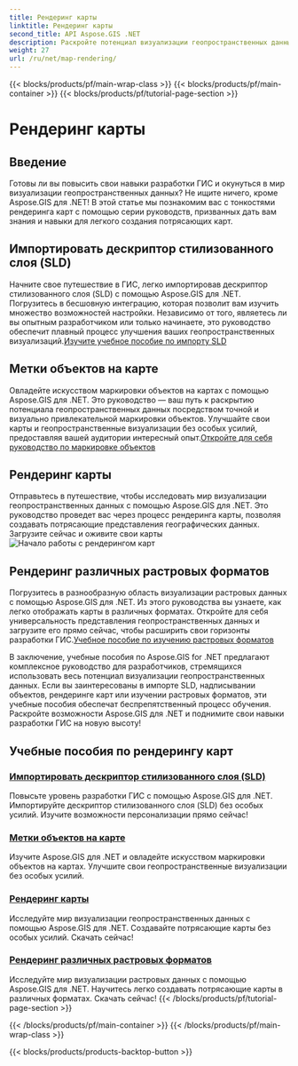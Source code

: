 ```yaml
---
title: Рендеринг карты
linktitle: Рендеринг карты
second_title: API Aspose.GIS .NET
description: Раскройте потенциал визуализации геопространственных данных с помощью Aspose.GIS для .NET. Легко импортируйте SLD, маркируйте объекты и создавайте потрясающие карты. Исследуйте сейчас!
weight: 27
url: /ru/net/map-rendering/
---
```


{{< blocks/products/pf/main-wrap-class >}}
{{< blocks/products/pf/main-container >}}
{{< blocks/products/pf/tutorial-page-section >}}

# Рендеринг карты

## Введение
Готовы ли вы повысить свои навыки разработки ГИС и окунуться в мир визуализации геопространственных данных? Не ищите ничего, кроме Aspose.GIS для .NET! В этой статье мы познакомим вас с тонкостями рендеринга карт с помощью серии руководств, призванных дать вам знания и навыки для легкого создания потрясающих карт.

## Импортировать дескриптор стилизованного слоя (SLD)

 Начните свое путешествие в ГИС, легко импортировав дескриптор стилизованного слоя (SLD) с помощью Aspose.GIS для .NET. Погрузитесь в бесшовную интеграцию, которая позволит вам изучить множество возможностей настройки. Независимо от того, являетесь ли вы опытным разработчиком или только начинаете, это руководство обеспечит плавный процесс улучшения ваших геопространственных визуализаций.[Изучите учебное пособие по импорту SLD](./import-styled-layer-descriptor/)

## Метки объектов на карте

Овладейте искусством маркировки объектов на картах с помощью Aspose.GIS для .NET. Это руководство — ваш путь к раскрытию потенциала геопространственных данных посредством точной и визуально привлекательной маркировки объектов. Улучшайте свои карты и геопространственные визуализации без особых усилий, предоставляя вашей аудитории интересный опыт.[Откройте для себя руководство по маркировке объектов](./label-features-on-map/)

## Рендеринг карты

 Отправьтесь в путешествие, чтобы исследовать мир визуализации геопространственных данных с помощью Aspose.GIS для .NET. Это руководство проведет вас через процесс рендеринга карты, позволяя создавать потрясающие представления географических данных. Загрузите сейчас и оживите свои карты![Начало работы с рендерингом карт](./render-a-map/)

## Рендеринг различных растровых форматов

Погрузитесь в разнообразную область визуализации растровых данных с помощью Aspose.GIS для .NET. Из этого руководства вы узнаете, как легко отображать карты в различных форматах. Откройте для себя универсальность представления геопространственных данных и загрузите его прямо сейчас, чтобы расширить свои горизонты разработки ГИС.[Учебное пособие по изучению растровых форматов](./render-various-raster-formats/)

В заключение, учебные пособия по Aspose.GIS for .NET предлагают комплексное руководство для разработчиков, стремящихся использовать весь потенциал визуализации геопространственных данных. Если вы заинтересованы в импорте SLD, надписывании объектов, рендеринге карт или изучении растровых форматов, эти учебные пособия обеспечат беспрепятственный процесс обучения. Раскройте возможности Aspose.GIS для .NET и поднимите свои навыки разработки ГИС на новую высоту!
## Учебные пособия по рендерингу карт
### [Импортировать дескриптор стилизованного слоя (SLD)](./import-styled-layer-descriptor/)
Повысьте уровень разработки ГИС с помощью Aspose.GIS для .NET. Импортируйте дескриптор стилизованного слоя (SLD) без особых усилий. Изучите возможности персонализации прямо сейчас!
### [Метки объектов на карте](./label-features-on-map/)
Изучите Aspose.GIS для .NET и овладейте искусством маркировки объектов на картах. Улучшите свои геопространственные визуализации без особых усилий.
### [Рендеринг карты](./render-a-map/)
Исследуйте мир визуализации геопространственных данных с помощью Aspose.GIS для .NET. Создавайте потрясающие карты без особых усилий. Скачать сейчас!
### [Рендеринг различных растровых форматов](./render-various-raster-formats/)
Исследуйте мир визуализации растровых данных с помощью Aspose.GIS для .NET. Научитесь легко создавать потрясающие карты в различных форматах. Скачать сейчас!
{{< /blocks/products/pf/tutorial-page-section >}}

{{< /blocks/products/pf/main-container >}}
{{< /blocks/products/pf/main-wrap-class >}}

{{< blocks/products/products-backtop-button >}}
